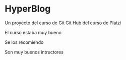 # HyperBlog
Un proyecto del curso de Git Git Hub del curso  de Platzi

El curso estaba muy bueno

Se los recomiendo 

Son muy buenos intructores